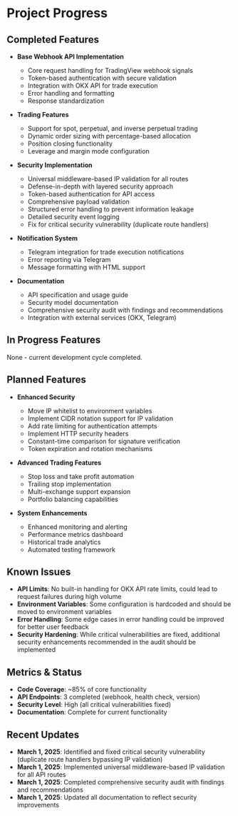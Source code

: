 # Project Progress

## Completed Features

- **Base Webhook API Implementation**
  - Core request handling for TradingView webhook signals
  - Token-based authentication with secure validation
  - Integration with OKX API for trade execution
  - Error handling and formatting
  - Response standardization

- **Trading Features**
  - Support for spot, perpetual, and inverse perpetual trading
  - Dynamic order sizing with percentage-based allocation
  - Position closing functionality
  - Leverage and margin mode configuration

- **Security Implementation**
  - Universal middleware-based IP validation for all routes
  - Defense-in-depth with layered security approach
  - Token-based authentication for API access
  - Comprehensive payload validation
  - Structured error handling to prevent information leakage
  - Detailed security event logging
  - Fix for critical security vulnerability (duplicate route handlers)

- **Notification System**
  - Telegram integration for trade execution notifications
  - Error reporting via Telegram
  - Message formatting with HTML support

- **Documentation**
  - API specification and usage guide
  - Security model documentation
  - Comprehensive security audit with findings and recommendations
  - Integration with external services (OKX, Telegram)

## In Progress Features

None - current development cycle completed.

## Planned Features

- **Enhanced Security**
  - Move IP whitelist to environment variables
  - Implement CIDR notation support for IP validation
  - Add rate limiting for authentication attempts
  - Implement HTTP security headers
  - Constant-time comparison for signature verification
  - Token expiration and rotation mechanisms

- **Advanced Trading Features**
  - Stop loss and take profit automation
  - Trailing stop implementation
  - Multi-exchange support expansion
  - Portfolio balancing capabilities

- **System Enhancements**
  - Enhanced monitoring and alerting
  - Performance metrics dashboard
  - Historical trade analytics
  - Automated testing framework

## Known Issues

- **API Limits**: No built-in handling for OKX API rate limits, could lead to request failures during high volume
- **Environment Variables**: Some configuration is hardcoded and should be moved to environment variables
- **Error Handling**: Some edge cases in error handling could be improved for better user feedback
- **Security Hardening**: While critical vulnerabilities are fixed, additional security enhancements recommended in the audit should be implemented

## Metrics & Status

- **Code Coverage**: ~85% of core functionality
- **API Endpoints**: 3 completed (webhook, health check, version)
- **Security Level**: High (all critical vulnerabilities fixed)
- **Documentation**: Complete for current functionality

## Recent Updates

- **March 1, 2025**: Identified and fixed critical security vulnerability (duplicate route handlers bypassing IP validation)
- **March 1, 2025**: Implemented universal middleware-based IP validation for all API routes
- **March 1, 2025**: Completed comprehensive security audit with findings and recommendations
- **March 1, 2025**: Updated all documentation to reflect security improvements
